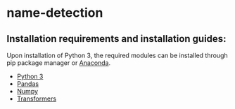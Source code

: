# name-detection

## Installation requirements and installation guides:
Upon installation of Python 3, the required modules can be installed through pip package manager or [Anaconda](https://docs.anaconda.com/anaconda/install/index.html).

* [Python 3](https://www.python.org/downloads/)
* [Pandas](https://pandas.pydata.org/docs/getting_started/install.html)
* [Numpy](https://numpy.org/install/)
* [Transformers](https://huggingface.co/docs/transformers/installation)
